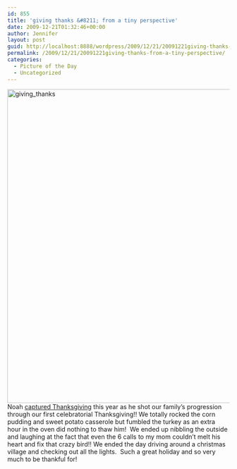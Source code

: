 ```yaml
---
id: 855
title: 'giving thanks &#8211; from a tiny perspective'
date: 2009-12-21T01:32:46+00:00
author: Jennifer
layout: post
guid: http://localhost:8888/wordpress/2009/12/21/20091221giving-thanks-from-a-tiny-perspective/
permalink: /2009/12/21/20091221giving-thanks-from-a-tiny-perspective/
categories:
  - Picture of the Day
  - Uncategorized
---
```

<img title="giving_thanks" height="713" alt="giving_thanks" width="950" class="alignleft size-full wp-image-579" src="http://static.squarespace.com/static/50db6bb3e4b015296cd43789/50dfa5b1e4b0dc6320e0b5ea/50dfa5b2e4b0dc6320e0b759/1261381013000/?format=original" />Noah [captured Thanksgiving](http://www.flickr.com/photos/jenniferandJennifers_photos/sets/72157622995806724/ "captured") this year as he shot our family&#8217;s progression through our first celebratorial Thanksgiving!! We totally rocked the corn pudding and sweet potato casserole but fumbled the turkey as an extra hour in the oven did nothing to thaw him!  We ended up nibbling the outside and laughing at the fact that even the 6 calls to my mom couldn&#8217;t melt his heart and fix that crazy bird!! We ended the day driving around a christmas village and checking out all the lights.  Such a great holiday and so very much to be thankful for!
